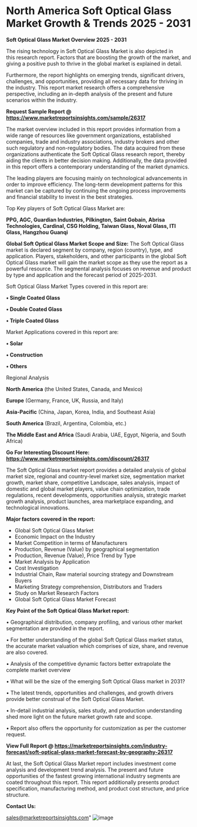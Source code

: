  # North America Soft Optical Glass Market Growth & Trends 2025 - 2031

<Strong> Soft Optical Glass Market Overview 2025 - 2031</strong>

The rising technology in Soft Optical Glass Market is also depicted in this research report. Factors that are boosting the growth of the market, and giving a positive push to thrive in the global market is explained in detail.

Furthermore, the report highlights on emerging trends, significant drivers, challenges, and opportunities, providing all necessary data for thriving in the industry. This report market research offers a comprehensive perspective, including an in-depth analysis of the present and future scenarios within the industry.

<strong>Request Sample Report @ <a href=https://www.marketreportsinsights.com/sample/26317>https://www.marketreportsinsights.com/sample/26317</a></strong>

The market overview included in this report provides information from a wide range of resources like government organizations, established companies, trade and industry associations, industry brokers and other such regulatory and non-regulatory bodies. The data acquired from these organizations authenticate the Soft Optical Glass research report, thereby aiding the clients in better decision making. Additionally, the data provided in this report offers a contemporary understanding of the market dynamics.

The leading players are focusing mainly on technological advancements in order to improve efficiency. The long-term development patterns for this market can be captured by continuing the ongoing process improvements and financial stability to invest in the best strategies.

Top Key players of Soft Optical Glass Market are:

<strong>PPG, AGC, Guardian Industries, Pilkington, Saint Gobain, Abrisa Technologies, Cardinal, CSG Holding, Taiwan Glass, Noval Glass, ITI Glass, Hangzhou Guanqi</strong>

<strong><b>Global Soft Optical Glass Market Scope and Size:</b></strong>
The Soft Optical Glass market is declared segment by company, region (country), type, and application. Players, stakeholders, and other participants in the global Soft Optical Glass market will gain the market scope as they use the report as a powerful resource. The segmental analysis focuses on revenue and product by type and application and the forecast period of 2025-2031.

Soft Optical Glass Market Types covered in this report are:

<strong>• Single Coated Glass

• Double Coated Glass

• Triple Coated Glass</strong>

Market Applications covered in this report are:

<strong>• Solar

• Construction

• Others</strong> 

Regional Analysis

<strong>North America</strong> (the United States, Canada, and Mexico)

<strong>Europe</strong> (Germany, France, UK, Russia, and Italy)

<strong>Asia-Pacific</strong> (China, Japan, Korea, India, and Southeast Asia)

<strong>South America</strong> (Brazil, Argentina, Colombia, etc.)

<strong>The Middle East and Africa</strong> (Saudi Arabia, UAE, Egypt, Nigeria, and South Africa)

<strong>Go For Interesting Discount Here: <a href=https://www.marketreportsinsights.com/discount/26317>https://www.marketreportsinsights.com/discount/26317</a></strong>

The Soft Optical Glass market report provides a detailed analysis of global market size, regional and country-level market size, segmentation market growth, market share, competitive Landscape, sales analysis, impact of domestic and global market players, value chain optimization, trade regulations, recent developments, opportunities analysis, strategic market growth analysis, product launches, area marketplace expanding, and technological innovations.

<strong><b>Major factors covered in the report:</b></strong>
<ul>
  <li>Global Soft Optical Glass Market </li>
  <li>Economic Impact on the Industry</li>
  <li>Market Competition in terms of Manufacturers</li>
  <li>Production, Revenue (Value) by geographical segmentation</li>
  <li>Production, Revenue (Value), Price Trend by Type</li>
  <li>Market Analysis by Application</li>
  <li>Cost Investigation</li>
  <li>Industrial Chain, Raw material sourcing strategy and Downstream Buyers</li>
  <li>Marketing Strategy comprehension, Distributors and Traders</li>
  <li>Study on Market Research Factors</li>
  <li>Global Soft Optical Glass Market Forecast</li>
</ul>

<strong><b>Key Point of the Soft Optical Glass Market report:</b></strong>

• Geographical distribution, company profiling, and various other market segmentation are provided in the report.

• For better understanding of the global Soft Optical Glass market status, the accurate market valuation which comprises of size, share, and revenue are also covered.

• Analysis of the competitive dynamic factors better extrapolate the complete market overview

• What will be the size of the emerging Soft Optical Glass market in 2031?

• The latest trends, opportunities and challenges, and growth drivers provide better construal of the Soft Optical Glass Market.

• In-detail industrial analysis, sales study, and production understanding shed more light on the future market growth rate and scope.

• Report also offers the opportunity for customization as per the customer request.

<strong><b>View Full Report @ <a href=https://marketreportsinsights.com/industry-forecast/soft-optical-glass-market-forecast-by-geography-26317>https://marketreportsinsights.com/industry-forecast/soft-optical-glass-market-forecast-by-geography-26317</a></b></strong>


At last, the Soft Optical Glass Market report includes investment come analysis and development trend analysis. The present and future opportunities of the fastest growing international industry segments are coated throughout this report. This report additionally presents product specification, manufacturing method, and product cost structure, and price structure.

<strong>Contact Us:</strong>

sales@marketreportsinsights.com"
![image](https://github.com/user-attachments/assets/d9a6352f-d744-464c-81e7-079fa8e384d2)
